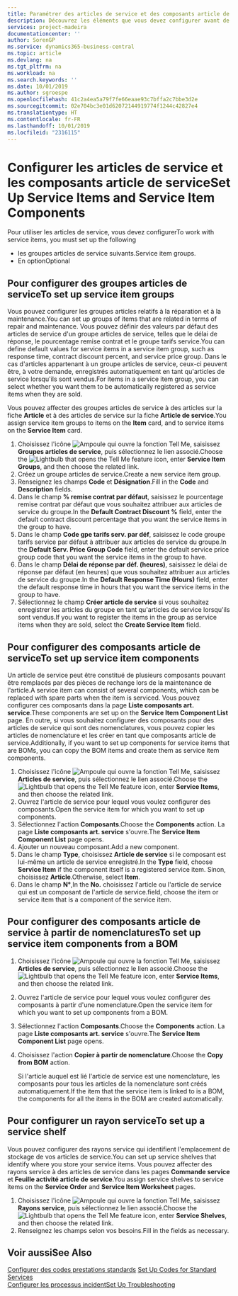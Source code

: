 ```yaml
---
title: Paramétrer des articles de service et des composants article de service | Microsoft Docs
description: Découvrez les éléments que vous devez configurer avant de pouvoir utiliser des articles de service, notamment les valeurs par défaut telles que le délai de réponse, le pourcentage remise contrat et le groupe tarifs service.
services: project-madeira
documentationcenter: ''
author: SorenGP
ms.service: dynamics365-business-central
ms.topic: article
ms.devlang: na
ms.tgt_pltfrm: na
ms.workload: na
ms.search.keywords: ''
ms.date: 10/01/2019
ms.author: sgroespe
ms.openlocfilehash: 41c2a4ea5a79f7fe66eaae93c7bffa2c7bbe3d2e
ms.sourcegitcommit: 02e704bc3e01d62072144919774f1244c42827e4
ms.translationtype: HT
ms.contentlocale: fr-FR
ms.lasthandoff: 10/01/2019
ms.locfileid: "2316115"
---
```

# <a name="set-up-service-items-and-service-item-components"></a><span data-ttu-id="6db8f-103">Configurer les articles de service et les composants article de service</span><span class="sxs-lookup"><span data-stu-id="6db8f-103">Set Up Service Items and Service Item Components</span></span>
<span data-ttu-id="6db8f-104">Pour utiliser les articles de service, vous devez configurer</span><span class="sxs-lookup"><span data-stu-id="6db8f-104">To work with service items, you must set up the following</span></span>

* <span data-ttu-id="6db8f-105">les groupes articles de service suivants.</span><span class="sxs-lookup"><span data-stu-id="6db8f-105">Service item groups.</span></span>
* <span data-ttu-id="6db8f-106">En option</span><span class="sxs-lookup"><span data-stu-id="6db8f-106">Optional</span></span>

## <a name="to-set-up-service-item-groups"></a><span data-ttu-id="6db8f-107">Pour configurer des groupes articles de service</span><span class="sxs-lookup"><span data-stu-id="6db8f-107">To set up service item groups</span></span>
<span data-ttu-id="6db8f-108">Vous pouvez configurer les groupes articles relatifs à la réparation et à la maintenance.</span><span class="sxs-lookup"><span data-stu-id="6db8f-108">You can set up groups of items that are related in terms of repair and maintenance.</span></span> <span data-ttu-id="6db8f-109">Vous pouvez définir des valeurs par défaut des articles de service d'un groupe articles de service, telles que le délai de réponse, le pourcentage remise contrat et le groupe tarifs service.</span><span class="sxs-lookup"><span data-stu-id="6db8f-109">You can define default values for service items in a service item group, such as response time, contract discount percent, and service price group.</span></span> <span data-ttu-id="6db8f-110">Dans le cas d'articles appartenant à un groupe articles de service, ceux-ci peuvent être, à votre demande, enregistrés automatiquement en tant qu'articles de service lorsqu'ils sont vendus.</span><span class="sxs-lookup"><span data-stu-id="6db8f-110">For items in a service item group, you can select whether you want them to be automatically registered as service items when they are sold.</span></span>  

<span data-ttu-id="6db8f-111">Vous pouvez affecter des groupes articles de service à des articles sur la fiche **Article** et à des articles de service sur la fiche **Article de service**.</span><span class="sxs-lookup"><span data-stu-id="6db8f-111">You assign service item groups to items on the **Item** card, and to service items on the **Service Item** card.</span></span>  

1. <span data-ttu-id="6db8f-112">Choisissez l'icône ![Ampoule qui ouvre la fonction Tell Me](media/ui-search/search_small.png "Dites-moi ce que vous voulez faire"), saisissez **Groupes articles de service**, puis sélectionnez le lien associé.</span><span class="sxs-lookup"><span data-stu-id="6db8f-112">Choose the ![Lightbulb that opens the Tell Me feature](media/ui-search/search_small.png "Tell me what you want to do") icon, enter **Service Item Groups**, and then choose the related link.</span></span>  
2. <span data-ttu-id="6db8f-113">Créez un groupe articles de service.</span><span class="sxs-lookup"><span data-stu-id="6db8f-113">Create a new service item group.</span></span>  
3. <span data-ttu-id="6db8f-114">Renseignez les champs **Code** et **Désignation**.</span><span class="sxs-lookup"><span data-stu-id="6db8f-114">Fill in the **Code** and **Description** fields.</span></span>  
4. <span data-ttu-id="6db8f-115">Dans le champ **% remise contrat par défaut**, saisissez le pourcentage remise contrat par défaut que vous souhaitez attribuer aux articles de service du groupe.</span><span class="sxs-lookup"><span data-stu-id="6db8f-115">In the **Default Contract Discount %** field, enter the default contract discount percentage that you want the service items in the group to have.</span></span>  
5. <span data-ttu-id="6db8f-116">Dans le champ **Code gpe tarifs serv. par déf**, saisissez le code groupe tarifs service par défaut à attribuer aux articles de service du groupe.</span><span class="sxs-lookup"><span data-stu-id="6db8f-116">In the **Default Serv. Price Group Code** field, enter the default service price group code that you want the service items in the group to have.</span></span>  
6. <span data-ttu-id="6db8f-117">Dans le champ **Délai de réponse par déf. (heures)**, saisissez le délai de réponse par défaut (en heures) que vous souhaitez attribuer aux articles de service du groupe.</span><span class="sxs-lookup"><span data-stu-id="6db8f-117">In the **Default Response Time (Hours)** field, enter the default response time in hours that you want the service items in the group to have.</span></span>  
7. <span data-ttu-id="6db8f-118">Sélectionnez le champ **Créer article de service** si vous souhaitez enregistrer les articles du groupe en tant qu'articles de service lorsqu'ils sont vendus.</span><span class="sxs-lookup"><span data-stu-id="6db8f-118">If you want to register the items in the group as service items when they are sold, select the **Create Service Item** field.</span></span>  

## <a name="to-set-up-service-item-components"></a><span data-ttu-id="6db8f-119">Pour configurer des composants article de service</span><span class="sxs-lookup"><span data-stu-id="6db8f-119">To set up service item components</span></span>
<span data-ttu-id="6db8f-120">Un article de service peut être constitué de plusieurs composants pouvant être remplacés par des pièces de rechange lors de la maintenance de l'article.</span><span class="sxs-lookup"><span data-stu-id="6db8f-120">A service item can consist of several components, which can be replaced with spare parts when the item is serviced.</span></span> <span data-ttu-id="6db8f-121">Vous pouvez configurer ces composants dans la page **Liste composants art. service**.</span><span class="sxs-lookup"><span data-stu-id="6db8f-121">These components are set up on the **Service Item Component List** page.</span></span> <span data-ttu-id="6db8f-122">En outre, si vous souhaitez configurer des composants pour des articles de service qui sont des nomenclatures, vous pouvez copier les articles de nomenclature et les créer en tant que composants article de service.</span><span class="sxs-lookup"><span data-stu-id="6db8f-122">Additionally, if you want to set up components for service items that are BOMs, you can copy the BOM items and create them as service item components.</span></span>

1. <span data-ttu-id="6db8f-123">Choisissez l'icône ![Ampoule qui ouvre la fonction Tell Me](media/ui-search/search_small.png "Dites-moi ce que vous voulez faire"), saisissez **Articles de service**, puis sélectionnez le lien associé.</span><span class="sxs-lookup"><span data-stu-id="6db8f-123">Choose the ![Lightbulb that opens the Tell Me feature](media/ui-search/search_small.png "Tell me what you want to do") icon, enter **Service Items**, and then choose the related link.</span></span>
2. <span data-ttu-id="6db8f-124">Ouvrez l'article de service pour lequel vous voulez configurer des composants.</span><span class="sxs-lookup"><span data-stu-id="6db8f-124">Open the service item for which you want to set up components.</span></span>  
3. <span data-ttu-id="6db8f-125">Sélectionnez l'action **Composants**.</span><span class="sxs-lookup"><span data-stu-id="6db8f-125">Choose the **Components** action.</span></span> <span data-ttu-id="6db8f-126">La page **Liste composants art. service** s'ouvre.</span><span class="sxs-lookup"><span data-stu-id="6db8f-126">The **Service Item Component List** page opens.</span></span>  
4. <span data-ttu-id="6db8f-127">Ajouter un nouveau composant.</span><span class="sxs-lookup"><span data-stu-id="6db8f-127">Add a new component.</span></span>  
5. <span data-ttu-id="6db8f-128">Dans le champ **Type**, choisissez **Article de service** si le composant est lui-même un article de service enregistré.</span><span class="sxs-lookup"><span data-stu-id="6db8f-128">In the **Type** field, choose **Service Item** if the component itself is a registered service item.</span></span> <span data-ttu-id="6db8f-129">Sinon, choisissez **Article**.</span><span class="sxs-lookup"><span data-stu-id="6db8f-129">Otherwise, select **Item**.</span></span>  
6. <span data-ttu-id="6db8f-130">Dans le champ **N°**,</span><span class="sxs-lookup"><span data-stu-id="6db8f-130">In the **No.**</span></span> <span data-ttu-id="6db8f-131">choisissez l'article ou l'article de service qui est un composant de l'article de service.</span><span class="sxs-lookup"><span data-stu-id="6db8f-131">field, choose the item or service item that is a component of the service item.</span></span>  

## <a name="to-set-up-service-item-components-from-a-bom"></a><span data-ttu-id="6db8f-132">Pour configurer des composants article de service à partir de nomenclatures</span><span class="sxs-lookup"><span data-stu-id="6db8f-132">To set up service item components from a BOM</span></span>
1.  <span data-ttu-id="6db8f-133">Choisissez l'icône ![Ampoule qui ouvre la fonction Tell Me](media/ui-search/search_small.png "Dites-moi ce que vous voulez faire"), saisissez **Articles de service**, puis sélectionnez le lien associé.</span><span class="sxs-lookup"><span data-stu-id="6db8f-133">Choose the ![Lightbulb that opens the Tell Me feature](media/ui-search/search_small.png "Tell me what you want to do") icon, enter **Service Items**, and then choose the related link.</span></span>  
2. <span data-ttu-id="6db8f-134">Ouvrez l'article de service pour lequel vous voulez configurer des composants à partir d'une nomenclature.</span><span class="sxs-lookup"><span data-stu-id="6db8f-134">Open the service item for which you want to set up components from a BOM.</span></span>  
3. <span data-ttu-id="6db8f-135">Sélectionnez l'action **Composants**.</span><span class="sxs-lookup"><span data-stu-id="6db8f-135">Choose the **Components** action.</span></span> <span data-ttu-id="6db8f-136">La page **Liste composants art. service** s'ouvre.</span><span class="sxs-lookup"><span data-stu-id="6db8f-136">The **Service Item Component List** page opens.</span></span>  
4. <span data-ttu-id="6db8f-137">Choisissez l'action **Copier à partir de nomenclature**.</span><span class="sxs-lookup"><span data-stu-id="6db8f-137">Choose the **Copy from BOM** action.</span></span>  

    <span data-ttu-id="6db8f-138">Si l'article auquel est lié l'article de service est une nomenclature, les composants pour tous les articles de la nomenclature sont créés automatiquement.</span><span class="sxs-lookup"><span data-stu-id="6db8f-138">If the item that the service item is linked to is a BOM, the components for all the items in the BOM are created automatically.</span></span>  

## <a name="to-set-up-a-service-shelf"></a><span data-ttu-id="6db8f-139">Pour configurer un rayon service</span><span class="sxs-lookup"><span data-stu-id="6db8f-139">To set up a service shelf</span></span>
<span data-ttu-id="6db8f-140">Vous pouvez configurer des rayons service qui identifient l'emplacement de stockage de vos articles de service.</span><span class="sxs-lookup"><span data-stu-id="6db8f-140">You can set up service shelves that identify where you store your service items.</span></span> <span data-ttu-id="6db8f-141">Vous pouvez affecter des rayons service à des articles de service dans les pages **Commande service** et **Feuille activité article de service**.</span><span class="sxs-lookup"><span data-stu-id="6db8f-141">You assign service shelves to service items on the **Service Order** and **Service Item Worksheet** pages.</span></span>  

1. <span data-ttu-id="6db8f-142">Choisissez l'icône ![Ampoule qui ouvre la fonction Tell Me](media/ui-search/search_small.png "Dites-moi ce que vous voulez faire"), saisissez **Rayons service**, puis sélectionnez le lien associé.</span><span class="sxs-lookup"><span data-stu-id="6db8f-142">Choose the ![Lightbulb that opens the Tell Me feature](media/ui-search/search_small.png "Tell me what you want to do") icon, enter **Service Shelves**, and then choose the related link.</span></span>
2. <span data-ttu-id="6db8f-143">Renseignez les champs selon vos besoins.</span><span class="sxs-lookup"><span data-stu-id="6db8f-143">Fill in the fields as necessary.</span></span>

## <a name="see-also"></a><span data-ttu-id="6db8f-144">Voir aussi</span><span class="sxs-lookup"><span data-stu-id="6db8f-144">See Also</span></span>
<span data-ttu-id="6db8f-145">[Configurer des codes prestations standards](service-how-setup-service-coding.md) </span><span class="sxs-lookup"><span data-stu-id="6db8f-145">[Set Up Codes for Standard Services](service-how-setup-service-coding.md) </span></span>  
[<span data-ttu-id="6db8f-146">Configurer les processus incident</span><span class="sxs-lookup"><span data-stu-id="6db8f-146">Set Up Troubleshooting</span></span>](service-how-setup-troubleshooting.md)
